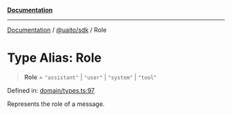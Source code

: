 [**Documentation**](../../../README.md)

***

[Documentation](../../../README.md) / [@uaito/sdk](../README.md) / Role

# Type Alias: Role

> **Role** = `"assistant"` \| `"user"` \| `"system"` \| `"tool"`

Defined in: [domain/types.ts:97](https://github.com/elribonazo/uaito/blob/105ccfc9cbfb60788b2df8f5af6264d141e7347a/packages/sdk/src/domain/types.ts#L97)

Represents the role of a message.
